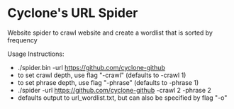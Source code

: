 # Cyclone's URL Spider
Website spider to crawl website and create a wordlist that is sorted by frequency

Usage Instructions:
- ./spider.bin -url https://github.com/cyclone-github
- to set crawl depth, use flag "-crawl" (defaults to -crawl 1)
- to set phrase depth, use flag "-phrase" (defaults to -phrase 1)
- ./spider -url https://github.com/cyclone-github -crawl 2 -phrase 2
- defaults output to url_wordlist.txt, but can also be specified by flag "-o"
